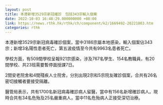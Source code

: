 ```yaml
---
layout: post
title: 本港新增3529宗新冠確診　包括343宗輸入個案
date: 2022-10-03 16:48:29.000000000 +08:00
link: https://news.rthk.hk/rthk/ch/component/k2/1669492-20221003.htm
categories: rthk
---
```


本港新增3529宗新冠病毒確診個案，當中3186宗屬本地感染，輸入個案佔343宗；新增3名陽性患者死亡，第五波疫情至今共有9963名患者死亡。

學校方面，有509間學校呈報921宗感染，涉及767名學生、154名教職員，有20間學校、共23班需要暫停面授課7日。

2間安老院舍和4間殘疾人士院舍，分別出現2宗和5宗院友確診個案，合共有26名密切接觸者要接受隔離。

醫管局表示，共有1700名新冠病毒確診病人留醫，當中有156名新增確診病人。現時合共有34名危殆及25名嚴重病人，當中11名危殆病人正接受深切治療。
